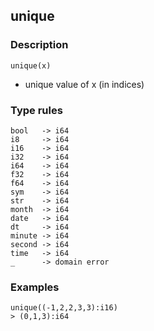 ## unique

### Description

`unique(x)`

- unique value of x (in indices)

### Type rules

```no-highlight
bool   -> i64
i8     -> i64
i16    -> i64
i32    -> i64
i64    -> i64
f32    -> i64
f64    -> i64
sym    -> i64
str    -> i64
month  -> i64
date   -> i64
dt     -> i64
minute -> i64
second -> i64
time   -> i64
_      -> domain error
```

### Examples

```no-highlight
unique((-1,2,2,3,3):i16)
> (0,1,3):i64
```
